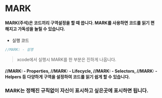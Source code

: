 # MARK

#### MARK(주석)은 코드끼리 구역설정을 할 때 씁니다. MARK를 사용하면 코드를 읽기 편해지고 가독성을 늘릴 수 있습니다.

* 실행 코드
```swift
//MARK: - 설명
```
> xcode에서 실행시 MARK를 한 부분은 진하게 나옵니다.

#### //MARK: - Properties, //MARK: - Lifecycle, //MARK: - Selectors, //MARK: - Helpers 등 다양하게 구역을 설정하여 코드를 읽기 쉽게 할 수 있습니다.
### MARK는 정해진 규칙없이 자신이 표시하고 싶은곳에 표시하면 됩니다.
